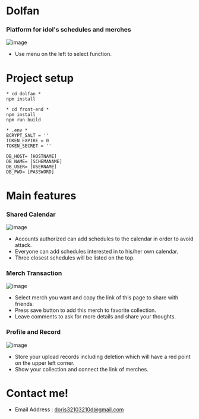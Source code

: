 # Dolfan

### Platform for idol's schedules and merches
![image](https://user-images.githubusercontent.com/111197945/209712979-a72ddba1-a0ae-4810-a887-2329866400b0.png)

* Use menu on the left to select function.


# Project setup
```
* cd dolfan *
npm install
```

```
* cd front-end *
npm install
npm run build
```

```
* .env *
BCRYPT_SALT = ''
TOKEN_EXPIRE = 0
TOKEN_SECRET = ''

DB_HOST= [HOSTNAME]
DB_NAME= [SCHEMANAME]
DB_USER= [USERNAME]
DB_PWD= [PASSWORD]
```

# Main features
### Shared Calendar
![image](https://user-images.githubusercontent.com/111197945/209713648-cc778022-c5b3-410d-bcdc-ee1eaacfbcf3.png)
* Accounts authorized can add schedules to the calendar in order to avoid attack.
* Everyone can add schedules interested in to his/her own calendar.
* Three closest schedules will be listed on the top.

### Merch Transaction
![image](https://user-images.githubusercontent.com/111197945/209716386-fc01560b-3a99-4be5-9c74-688790f17b51.png)
* Select merch you want and copy the link of this page to share with friends.
* Press save button to add this merch to favorite collection.
* Leave comments to ask for more details and share your thoughts.

### Profile and Record
![image](https://user-images.githubusercontent.com/111197945/209716327-7edf5158-9669-4acd-8f49-d3f841c6b9a9.png)
* Store your upload records including deletion which will have a red point on the upper left corner.
* Show your collection and connect the link of merches. 

# Contact me!
* Email Address : doris32103210d@gmail.com
